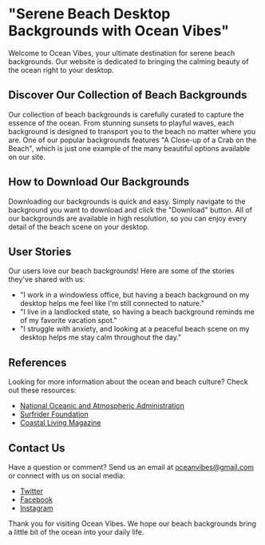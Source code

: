 <!--font:Montserrat-->

# "Serene Beach Desktop Backgrounds with Ocean Vibes"

Welcome to Ocean Vibes, your ultimate destination for serene beach backgrounds. Our website is dedicated to bringing the calming beauty of the ocean right to your desktop.

## Discover Our Collection of Beach Backgrounds

Our collection of beach backgrounds is carefully curated to capture the essence of the ocean. From stunning sunsets to playful waves, each background is designed to transport you to the beach no matter where you are. One of our popular backgrounds features "A Close-up of a Crab on the Beach", which is just one example of the many beautiful options available on our site.

## How to Download Our Backgrounds

Downloading our backgrounds is quick and easy. Simply navigate to the background you want to download and click the "Download" button. All of our backgrounds are available in high resolution, so you can enjoy every detail of the beach scene on your desktop.

## User Stories

Our users love our beach backgrounds! Here are some of the stories they've shared with us:

- "I work in a windowless office, but having a beach background on my desktop helps me feel like I'm still connected to nature."
- "I live in a landlocked state, so having a beach background reminds me of my favorite vacation spot."
- "I struggle with anxiety, and looking at a peaceful beach scene on my desktop helps me stay calm throughout the day."

## References

Looking for more information about the ocean and beach culture? Check out these resources:

- [National Oceanic and Atmospheric Administration](#noaa)
- [Surfrider Foundation](#surfrider)
- [Coastal Living Magazine](#coastalliving)

## Contact Us

Have a question or comment? Send us an email at [oceanvibes@gmail.com](mailto:oceanvibes@gmail.com) or connect with us on social media:

- [Twitter](#twitter)
- [Facebook](#facebook)
- [Instagram](#instagram)

Thank you for visiting Ocean Vibes. We hope our beach backgrounds bring a little bit of the ocean into your daily life.

<!--

Write me content for website with wallpaper which alt text is:

"A close-up of a crab on the beach"

The name/title of the page should not be 1:1 copy of the alt text but rather a real content of the website which is using this wallpaper.

- Use markdown format 
- Start with heading
- Heading should be short and concise
- The content should look like a real website 
- The website should not be about the wallpaper, wallpaper is just a related background
- Heading should be contain work "wallpaper" or "background"
- Include real sections like references, contact, user stories, etc. use things relevant to the page purpose.
- Feel free to use structure like headings, bullets, numbering, blockquotes, paragraphs, horizontal lines, etc.
- You can use formatting like bold or _italic_
- You can include UTF-8 emojis
- Links should be only #hash anchors (and you can refer to the document itself)
- Do not include images


---


# Ocean Vibes: Transform Your Desktop with a Beach Wallpaper

Welcome to Ocean Vibes, your one-stop destination for all things beachy and serene. Our website is dedicated to bringing the calming beauty of the ocean right to your desktop. Whether you're looking for a new wallpaper or just want to immerse yourself in the tranquility of the sea, we've got you covered.

## Discover Our Collection of Beach Wallpapers

Our collection of beach wallpapers is carefully curated to capture the essence of the ocean. From stunning sunsets to playful waves, each wallpaper is designed to transport you to the beach no matter where you are. Our "Close-up of a Crab on the Beach" wallpaper is just one example of the many beautiful options available on our site.

## How to Download Our Wallpapers

Downloading our wallpapers is quick and easy. Simply navigate to the wallpaper you want to download and click the "Download" button. All of our wallpapers are available in high resolution, so you can enjoy every detail of the beach scene on your desktop.

## User Stories

Our users love our beach wallpapers! Here are some of the stories they've shared with us:

- "I work in a windowless office, but having a beach wallpaper on my desktop helps me feel like I'm still connected to nature."
- "I live in a landlocked state, so having a beach wallpaper reminds me of my favorite vacation spot."
- "I struggle with anxiety, and looking at a peaceful beach scene on my desktop helps me stay calm throughout the day."

## References

Looking for more information about the ocean and beach culture? Check out these resources:

- [National Oceanic and Atmospheric Administration](#noaa)
- [Surfrider Foundation](#surfrider)
- [Coastal Living Magazine](#coastalliving)

## Contact Us

Have a question or comment? We'd love to hear from you! Send us an email at [oceanvibes@gmail.com](mailto:oceanvibes@gmail.com) or connect with us on social media:

- [Twitter](#twitter)
- [Facebook](#facebook)
- [Instagram](#instagram)

Thank you for visiting Ocean Vibes. We hope our beach wallpapers bring a little bit of the ocean into your daily life.


---


Heading should not include word "wallpaper". The website should not be about the wallpaper itself, wallpaper is just a related background, rewrite whole content.


---


# Ocean Vibes: Immerse Yourself in the Serenity of the Sea

Welcome to Ocean Vibes, your ultimate destination for all things beachy and serene. Our website is dedicated to bringing the calming beauty of the ocean right to your desktop. Whether you're looking to transform your workspace with a new background or just want to immerse yourself in the tranquility of the sea, we've got you covered.

## Discover Our Collection of Beach Backgrounds

Our collection of beach backgrounds is carefully curated to capture the essence of the ocean. From stunning sunsets to playful waves, each background is designed to transport you to the beach no matter where you are. One of our popular backgrounds features "A Close-up of a Crab on the Beach", which is just one example of the many beautiful options available on our site.

## How to Download Our Backgrounds

Downloading our backgrounds is quick and easy. Simply navigate to the background you want to download and click the "Download" button. All of our backgrounds are available in high resolution, so you can enjoy every detail of the beach scene on your desktop.

## User Stories

Our users love our beach backgrounds! Here are some of the stories they've shared with us:

- "I work in a windowless office, but having a beach background on my desktop helps me feel like I'm still connected to nature."
- "I live in a landlocked state, so having a beach background reminds me of my favorite vacation spot."
- "I struggle with anxiety, and looking at a peaceful beach scene on my desktop helps me stay calm throughout the day."

## References

Looking for more information about the ocean and beach culture? Check out these resources:

- [National Oceanic and Atmospheric Administration](#noaa)
- [Surfrider Foundation](#surfrider)
- [Coastal Living Magazine](#coastalliving)

## Contact Us

Have a question or comment? We'd love to hear from you! Send us an email at [oceanvibes@gmail.com](mailto:oceanvibes@gmail.com) or connect with us on social media:

- [Twitter](#twitter)
- [Facebook](#facebook)
- [Instagram](#instagram)

Thank you for visiting Ocean Vibes. We hope our beach backgrounds bring a little bit of the ocean into your daily life.


---


Heading is too long, rewrite whole content.


---


# Ocean Vibes: Serene Beach Backgrounds for Your Desktop

Welcome to Ocean Vibes, your ultimate destination for serene beach backgrounds. Our website is dedicated to bringing the calming beauty of the ocean right to your desktop. Whether you're looking to transform your workspace with a new background or just want to immerse yourself in the tranquility of the sea, we've got you covered.

## Discover Our Collection of Beach Backgrounds

Our collection of beach backgrounds is carefully curated to capture the essence of the ocean. From stunning sunsets to playful waves, each background is designed to transport you to the beach no matter where you are. One of our popular backgrounds features "A Close-up of a Crab on the Beach", which is just one example of the many beautiful options available on our site.

## How to Download Our Backgrounds

Downloading our backgrounds is quick and easy. Simply navigate to the background you want to download and click the "Download" button. All of our backgrounds are available in high resolution, so you can enjoy every detail of the beach scene on your desktop.

## User Stories

Our users love our beach backgrounds! Here are some of the stories they've shared with us:

- "I work in a windowless office, but having a beach background on my desktop helps me feel like I'm still connected to nature."
- "I live in a landlocked state, so having a beach background reminds me of my favorite vacation spot."
- "I struggle with anxiety, and looking at a peaceful beach scene on my desktop helps me stay calm throughout the day."

## References

Looking for more information about the ocean and beach culture? Check out these resources:

- [National Oceanic and Atmospheric Administration](#noaa)
- [Surfrider Foundation](#surfrider)
- [Coastal Living Magazine](#coastalliving)

## Contact Us

Have a question or comment? We'd love to hear from you! Send us an email at [oceanvibes@gmail.com](mailto:oceanvibes@gmail.com) or connect with us on social media:

- [Twitter](#twitter)
- [Facebook](#facebook)
- [Instagram](#instagram)

Thank you for visiting Ocean Vibes. We hope our beach backgrounds bring a little bit of the ocean into your daily life.


---


Heading is too long, rewrite whole content.


---


# Ocean Vibes: Serene Beach Backgrounds for Your Desktop

Welcome to Ocean Vibes, your ultimate destination for serene beach backgrounds. Our website is dedicated to bringing the calming beauty of the ocean right to your desktop.

## Discover Our Collection of Beach Backgrounds

Our collection of beach backgrounds is carefully curated to capture the essence of the ocean. From stunning sunsets to playful waves, each background is designed to transport you to the beach no matter where you are. One of our popular backgrounds features "A Close-up of a Crab on the Beach", which is just one example of the many beautiful options available on our site.

## How to Download Our Backgrounds

Downloading our backgrounds is quick and easy. Simply navigate to the background you want to download and click the "Download" button. All of our backgrounds are available in high resolution, so you can enjoy every detail of the beach scene on your desktop.

## User Stories

Our users love our beach backgrounds! Here are some of the stories they've shared with us:

- "I work in a windowless office, but having a beach background on my desktop helps me feel like I'm still connected to nature."
- "I live in a landlocked state, so having a beach background reminds me of my favorite vacation spot."
- "I struggle with anxiety, and looking at a peaceful beach scene on my desktop helps me stay calm throughout the day."

## References

Looking for more information about the ocean and beach culture? Check out these resources:

- [National Oceanic and Atmospheric Administration](#noaa)
- [Surfrider Foundation](#surfrider)
- [Coastal Living Magazine](#coastalliving)

## Contact Us

Have a question or comment? Send us an email at [oceanvibes@gmail.com](mailto:oceanvibes@gmail.com) or connect with us on social media:

- [Twitter](#twitter)
- [Facebook](#facebook)
- [Instagram](#instagram)

Thank you for visiting Ocean Vibes. We hope our beach backgrounds bring a little bit of the ocean into your daily life.


---


Write me a Google font which is best fitting for the website.

Pick from the list:
- Great Vibes
- Alegreya
- Playfair Display
- Dancing Script
- Lobster
- Lato
- IBM Plex Sans
- Orbitron
- Inter
- Exo 2
- Futura
- Montserrat
- Roboto
- Poppins
- Open Sans
- Barlow Condensed
- Raleway


Write just the font name nothing else.


---


Montserrat

-->
